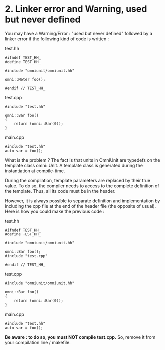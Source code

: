 # 2. Linker error and Warning, used but never defined #

You may have a Warning/Error : "used but never defined" followed by a linker error if the following kind of code is written :

test.hh

    #ifndef TEST_HH_
    #define TEST_HH_

    #include "omniunit/omniunit.hh"

    omni::Meter foo();

    #endif // TEST_HH_

test.cpp

    #include "test.hh"

    omni::Bar foo()
    {
        return (omni::Bar(0));
    }

main.cpp

    #include "test.hh"
    auto var = foo();

What is the problem ? The fact is that units in OmniUnit are typedefs on the template class omni::Unit. A template class is generated during the instantiation at compile-time.

During the compilation, template parameters are replaced by their true value. To do so, the compiler needs to access to the complete definition of the template. Thus, all its code must be in the header.

However, it is always possible to separate definition and implementation by including the cpp file at the end of the header file (the opposite of usual). Here is how you could make the previous code :

test.hh

    #ifndef TEST_HH_
    #define TEST_HH_

    #include "omniunit/omniunit.hh"

    omni::Bar foo();
    #include "test.cpp"

    #endif // TEST_HH_

test.cpp

    #include "omniunit/omniunit.hh"

    omni::Bar foo()
    {
        return (omni::Bar(0));
    }

main.cpp

    #include "test.hh"
    auto var = foo();

__Be aware__ **: to do so, you must NOT compile test.cpp.** So, remove it from your compilation line / makefile.